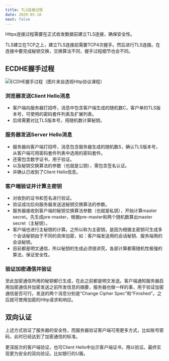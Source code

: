 ```yaml
---
title: TLS连接过程
date: 2020-05-18
next: false
---
```


Https连接过程需要在正式收发数据前建立TLS连接，确保安全性。

TLS建立在TCP之上，建立TLS连接前需要TCP4次握手。然后进行TLS连接。在连接中要完成秘钥交换，交换算法不同，握手过程细节也会不同。
## ECDHE握手过程
![ECDHE握手过程（图片来自透视Http协议课程）](~@blogImg/tls-connection.png)
### 浏览器发送Client Hello消息
- 客户端向服务器打招呼，消息中包含客户端生成的随机数C，客户单的TLS版本号，可使用的密码套件列表及扩展列表。
- 后续需要对比TLS版本号，用随机数计算秘钥。
### 服务器发送Server Hello消息
- 服务器向客户端打招呼，消息包含服务器生成的随机数S，确认TLS版本号，从客户端可用密码套件列表中选用的密码套件。
- 还需包含数字证书，用于验证。
- 以及秘钥交换算法的参数（也就是公钥），需包含签名认证。
- 并确认已收到了Client Hello信息。
### 客户端验证并计算主密钥
- 对收到的证书和签名进行验证。
- 验证成功后向服务器发送送秘钥交换算法的参数。
- 服务器接收到客户端的秘钥交换算法参数（也就是私钥），开始计算master secret。先生成pre-master，根据pre-master和两个随机数算出master secret（主秘钥）。
- 客户端也进行主秘钥的计算。之所以称为主密钥，是因为根据主密钥可生成多个会话秘钥由于不同的具体加密，如：客户端发送用的会话秘钥、服务端用的会话秘钥。
- 目前都是明文通信，所以秘钥的生成必须很讲究，各部计算都需随机性极强的算法，保证安全性。
### 验证加密通信并验证
至此加密通信所用的秘钥都已生成，在此之前都是明文发送。客户端通知服务器启用加密通信并加密发送之前所发信息的摘要，服务器也做一样的事，用于验证加密通信是否可行。发送的两个消息分别是“Change Cipher Spec”和“Finished”。之后就可使用加密的Http请求和响应。
## 双向认证
上述方式验证了服务器的安全性，而服务器验证客户端可用更多方式，比如账号密码，此时已经达到了加密通信的标准。

更深层次的客户端验证，也可Client Hello中出示客户端证书，用以验证。最终实现更为安全的双向验证。比如银行的U盾。
